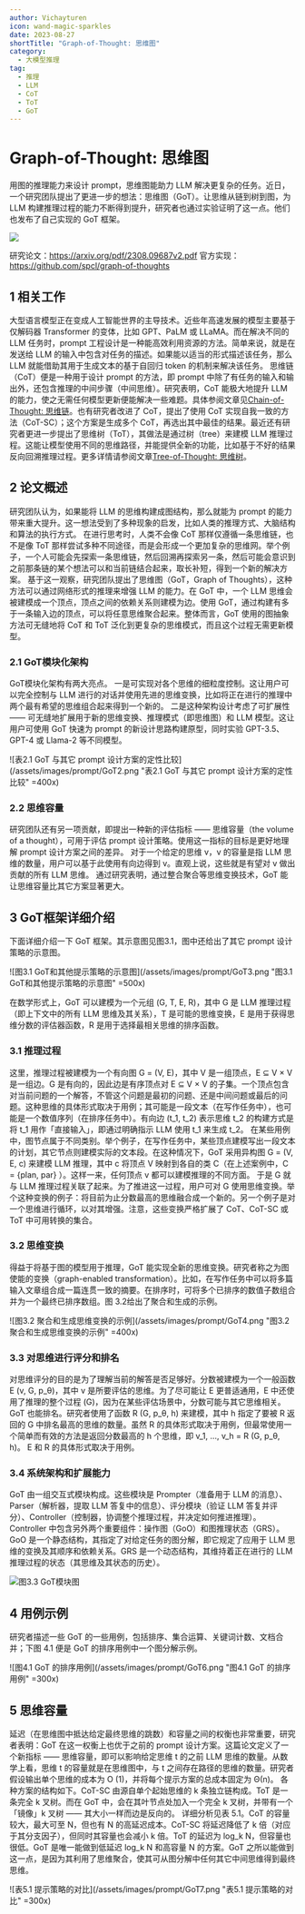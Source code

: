 ```yaml
---
author: Vichayturen
icon: wand-magic-sparkles
date: 2023-08-27
shortTitle: "Graph-of-Thought: 思维图"
category:
  - 大模型推理
tag:
  - 推理
  - LLM
  - CoT
  - ToT
  - GoT
---
```


# Graph-of-Thought: 思维图

用图的推理能力来设计 prompt，思维图能助力 LLM 解决更复杂的任务。近日，一个研究团队提出了更进一步的想法：思维图（GoT）。让思维从链到树到图，为 LLM 构建推理过程的能力不断得到提升，研究者也通过实验证明了这一点。他们也发布了自己实现的 GoT 框架。

<!-- more -->

![](/assets/images/prompt/GoT1.png)

研究论文：https://arxiv.org/pdf/2308.09687v2.pdf
官方实现：https://github.com/spcl/graph-of-thoughts

## 1 相关工作

大型语言模型正在变成人工智能世界的主导技术。近些年高速发展的模型主要基于仅解码器 Transformer 的变体，比如 GPT、PaLM 或 LLaMA。而在解决不同的 LLM 任务时，prompt 工程设计是一种能高效利用资源的方法。简单来说，就是在发送给 LLM 的输入中包含对任务的描述。如果能以适当的形式描述该任务，那么 LLM 就能借助其用于生成文本的基于自回归 token 的机制来解决该任务。
思维链（CoT）便是一种用于设计 prompt 的方法，即 prompt 中除了有任务的输入和输出外，还包含推理的中间步骤（中间思维）。研究表明，CoT 能极大地提升 LLM 的能力，使之无需任何模型更新便能解决一些难题。具体参阅文章见[Chain-of-Thought: 思维链](./CoT.md)。也有研究者改进了 CoT，提出了使用 CoT 实现自我一致的方法（CoT-SC）；这个方案是生成多个 CoT，再选出其中最佳的结果。最近还有研究者更进一步提出了思维树（ToT），其做法是通过树（tree）来建模 LLM 推理过程。这能让模型使用不同的思维路径，并能提供全新的功能，比如基于不好的结果反向回溯推理过程。更多详情请参阅文章[Tree-of-Thought: 思维树](./ToT.md)。

## 2 论文概述

研究团队认为，如果能将 LLM 的思维构建成图结构，那么就能为 prompt 的能力带来重大提升。这一想法受到了多种现象的启发，比如人类的推理方式、大脑结构和算法的执行方式。
在进行思考时，人类不会像 CoT 那样仅遵循一条思维链，也不是像 ToT 那样尝试多种不同途径，而是会形成一个更加复杂的思维网。举个例子，一个人可能会先探索一条思维链，然后回溯再探索另一条，然后可能会意识到之前那条链的某个想法可以和当前链结合起来，取长补短，得到一个新的解决方案。
基于这一观察，研究团队提出了思维图（GoT，Graph of Thoughts），这种方法可以通过网络形式的推理来增强 LLM 的能力。在 GoT 中，一个 LLM 思维会被建模成一个顶点，顶点之间的依赖关系则建模为边。使用 GoT，通过构建有多于一条输入边的顶点，可以将任意思维聚合起来。整体而言，GoT 使用的图抽象方法可无缝地将 CoT 和 ToT 泛化到更复杂的思维模式，而且这个过程无需更新模型。

### 2.1 GoT模块化架构

GoT模块化架构有两大亮点。
一是可实现对各个思维的细粒度控制。这让用户可以完全控制与 LLM 进行的对话并使用先进的思维变换，比如将正在进行的推理中两个最有希望的思维组合起来得到一个新的。
二是这种架构设计考虑了可扩展性 —— 可无缝地扩展用于新的思维变换、推理模式（即思维图）和 LLM 模型。这让用户可使用 GoT 快速为 prompt 的新设计思路构建原型，同时实验 GPT-3.5、GPT-4 或 Llama-2 等不同模型。

![表2.1 GoT 与其它 prompt 设计方案的定性比较](/assets/images/prompt/GoT2.png "表2.1 GoT 与其它 prompt 设计方案的定性比较" =400x)

### 2.2 思维容量

研究团队还有另一项贡献，即提出一种新的评估指标 —— 思维容量（the volume of a thought），可用于评估 prompt 设计策略。使用这一指标的目标是更好地理解 prompt 设计方案之间的差异。
对于一个给定的思维 v，v 的容量是指 LLM 思维的数量，用户可以基于此使用有向边得到 v。直观上说，这些就是有望对 v 做出贡献的所有 LLM 思维。
通过研究表明，通过整合聚合等思维变换技术，GoT 能让思维容量比其它方案显著更大。

## 3 GoT框架详细介绍

下面详细介绍一下 GoT 框架。其示意图见图3.1，图中还给出了其它 prompt 设计策略的示意图。

![图3.1 GoT和其他提示策略的示意图](/assets/images/prompt/GoT3.png "图3.1 GoT和其他提示策略的示意图" =500x)

在数学形式上，GoT 可以建模为一个元组 (G, T, E, R)，其中 G 是 LLM 推理过程（即上下文中的所有 LLM 思维及其关系），T 是可能的思维变换，E 是用于获得思维分数的评估器函数，R 是用于选择最相关思维的排序函数。

### 3.1 推理过程

这里，推理过程被建模为一个有向图 G = (V, E)，其中 V 是一组顶点，E ⊆ V × V 是一组边。G 是有向的，因此边是有序顶点对 E ⊆ V × V 的子集。一个顶点包含对当前问题的一个解答，不管这个问题是最初的问题、还是中间问题或最后的问题。这种思维的具体形式取决于用例；其可能是一段文本（在写作任务中），也可能是一个数值序列（在排序任务中）。有向边 (t_1, t_2) 表示思维 t_2 的构建方式是将 t_1 用作「直接输入」，即通过明确指示 LLM 使用 t_1 来生成 t_2。
在某些用例中，图节点属于不同类别。举个例子，在写作任务中，某些顶点建模写出一段文本的计划，其它节点则建模实际的文本段。在这种情况下，GoT 采用异构图 G = (V, E, c) 来建模 LLM 推理，其中 c 将顶点 V 映射到各自的类 C（在上述案例中，C = {plan, par} ）。这样一来，任何顶点 v 都可以建模推理的不同方面。
于是 G 就与 LLM 推理过程关联了起来。为了推进这一过程，用户可对 G 使用思维变换。举个这种变换的例子：将目前为止分数最高的思维融合成一个新的。另一个例子是对一个思维进行循环，以对其增强。注意，这些变换严格扩展了 CoT、CoT-SC 或 ToT 中可用转换的集合。

### 3.2 思维变换

得益于将基于图的模型用于推理，GoT 能实现全新的思维变换。研究者称之为图使能的变换（graph-enabled transformation）。比如，在写作任务中可以将多篇输入文章组合成一篇连贯一致的摘要。在排序时，可将多个已排序的数值子数组合并为一个最终已排序数组。图 3.2给出了聚合和生成的示例。

![图3.2 聚合和生成思维变换的示例](/assets/images/prompt/GoT4.png "图3.2 聚合和生成思维变换的示例" =400x)

### 3.3 对思维进行评分和排名

对思维评分的目的是为了理解当前的解答是否足够好。分数被建模为一个一般函数 E (v, G, p_θ)，其中 v 是所要评估的思维。为了尽可能让 E 更普适通用，E 中还使用了推理的整个过程 (G)，因为在某些评估场景中，分数可能与其它思维相关。
GoT 也能排名。研究者使用了函数 R (G, p_θ, h) 来建模，其中 h 指定了要被 R 返回的 G 中排名最高的思维的数量。虽然 R 的具体形式取决于用例，但最常使用一个简单而有效的方法是返回分数最高的 h 个思维，即 v_1, ..., v_h = R (G, p_θ, h)。
E 和 R 的具体形式取决于用例。

### 3.4 系统架构和扩展能力

GoT 由一组交互式模块构成。这些模块是 Prompter（准备用于 LLM 的消息）、Parser（解析器，提取 LLM 答复中的信息）、评分模块（验证 LLM 答复并评分）、Controller（控制器，协调整个推理过程，并决定如何推进推理）。Controller 中包含另外两个重要组件：操作图（GoO）和图推理状态（GRS）。GoO 是一个静态结构，其指定了对给定任务的图分解，即它规定了应用于 LLM 思维的变换及其顺序和依赖关系。GRS 是一个动态结构，其维持着正在进行的 LLM 推理过程的状态（其思维及其状态的历史）。

![图3.3 GoT模块图](/assets/images/prompt/GoT5.png "图3.3 GoT模块图")

## 4 用例示例

研究者描述一些 GoT 的一些用例，包括排序、集合运算、关键词计数、文档合并；下图 4.1 便是 GoT 的排序用例中一个图分解示例。

![图4.1 GoT 的排序用例](/assets/images/prompt/GoT6.png "图4.1 GoT 的排序用例" =300x)

## 5 思维容量

延迟（在思维图中抵达给定最终思维的跳数）和容量之间的权衡也非常重要，研究者表明：GoT 在这一权衡上也优于之前的 prompt 设计方案。这篇论文定义了一个新指标 —— 思维容量，即可以影响给定思维 t 的之前 LLM 思维的数量。从数学上看，思维 t 的容量就是在思维图中，与 t 之间存在路径的思维的数量。研究者假设输出单个思维的成本为 O (1)，并将每个提示方案的总成本固定为 Θ(n)。
各种方案的结构如下。CoT-SC 由源自单个起始思维的 k 条独立链构成。ToT 是一条完全 k 叉树。而在 GoT 中，会在其叶节点处加入一个完全 k 叉树，并带有一个「镜像」k 叉树 —— 其大小一样而边是反向的。
详细分析见表 5.1。CoT 的容量较大，最大可至 N，但也有 N 的高延迟成本。CoT-SC 将延迟降低了 k 倍（对应于其分支因子），但同时其容量也会减小 k 倍。ToT 的延迟为 log_k N，但容量也很低。GoT 是唯一能做到低延迟 log_k N 和高容量 N 的方案。GoT 之所以能做到这一点，是因为其利用了思维聚合，使其可从图分解中任何其它中间思维得到最终思维。

![表5.1 提示策略的对比](/assets/images/prompt/GoT7.png "表5.1 提示策略的对比" =300x)

